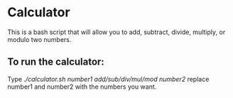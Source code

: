 # Calculator
This is a bash script that will allow you to add, subtract, divide, multiply, or modulo two numbers.

## To run the calculator:
Type *./calculator.sh number1 add/sub/div/mul/mod number2* replace number1 and number2 with the numbers you want.  